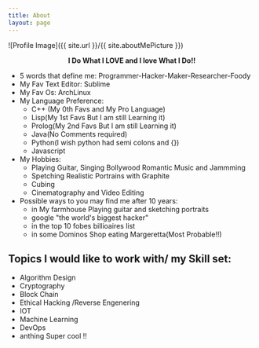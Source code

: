 ```yaml
---
title: About
layout: page
---
```

![Profile Image]({{ site.url }}/{{ site.aboutMePicture }})

<p><center><B>I Do What I LOVE and I love What I Do!! </B></center></p>

<p>
<ul>
    <li>5 words that define me: Programmer-Hacker-Maker-Researcher-Foody</li>
    <li>My Fav Text Editor: Sublime</li>
    <li>My Fav Os: ArchLinux</li>
    <li>My Language Preference: 
    	<ul>
    	    <li>C++ (My 0th Favs and My Pro Language)</li>
    	    <li>Lisp(My 1st Favs But I am still Learning it)</li>
    	    <li>Prolog(My 2nd Favs But I am still Learning it)</li>
    	    <li>Java(No Comments required)</li>
    	    <li>Python(I wish python had semi colons and {})</li>
    	    <li>Javascript</li>
    	</ul>
    </li>
    <li>My Hobbies:
    <ul>
        <li>Playing Guitar, Singing Bollywood Romantic Music and Jammming</li>
        <li>Spetching Realistic Portrains with Graphite</li>
        <li>Cubing</li>
        <li>Cinematography and Video Editing </li>
    </ul></li>
    <li>Possible ways to you may find me after 10 years:
    	<ul>
    	    <li>in My farmhouse Playing guitar and sketching portraits</li>
    	    <li>google "the world's biggest hacker"</li>
    	    <li>in the top 10 fobes billioaires list</li>
    	    <li>in some Dominos Shop eating Margeretta(Most Probable!!)</li>
    	</ul>
    </li>

</ul></p>

<h2>Topics I would like to work with/ my Skill set:</h2>

<ul class="skill-list">
	<li>Algorithm Design</li>
	<li>Cryptography</li>
	<li>Block Chain</li>
	<li>Ethical Hacking /Reverse Engenering</li>
	<li>IOT</li>
	<li>Machine Learning</li>
	<li>DevOps</li>
	<li>anthing Super cool !!</li>
</ul>


